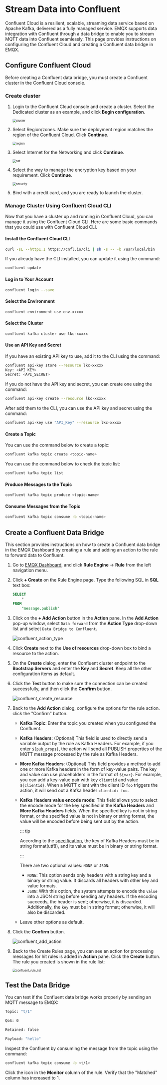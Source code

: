 # Stream Data into Confluent

Confluent Cloud is a resilient, scalable, streaming data service based on Apache Kafka, delivered as a fully managed service. EMQX supports data integration with Confluent through a data bridge to enable you to stream MQTT data into Confluent seamlessly. This page provides instructions on configuring the Confluent Cloud and creating a Confluent data bridge in EMQX.

## Configure Confluent Cloud

Before creating a Confluent data bridge, you must create a Confluent cluster in the Confluent Cloud console.

### Create cluster

1. Login to the Confluent Cloud console and create a cluster. Select the Dedicated cluster as an example, and click **Begin configuration**.

   <img src="./assets/rule-engine/confluent_cluster.png" alt="cluster" style="zoom:67%;" />

2. Select Region/zones. Make sure the deployment region matches the region of the Confluent Cloud. Click **Continue**.

   <img src="./assets/rule-engine/confluent_region.png" alt="region" style="zoom:67%;" />

3. Select Internet for the Networking and click **Continue**. <!--Need to update the screenshot-->

   <img src="./assets/rule-engine/confluent_nat.png" alt="nat" style="zoom:67%;" />

4. Select the way to manage the encryption key based on your requirement. Click **Continue**.

   <img src="./assets/rule-engine/confluent_security.png" alt="security" style="zoom:67%;" />

5. Bind with a credit card, and you are ready to launch the cluster. 

### Manage Cluster Using Confluent Cloud CLI

Now that you have a cluster up and running in Confluent Cloud, you can manage it using the Confluent Cloud CLI. Here are some basic commands that you could use with Confluent Cloud CLI.

#### Install the Confluent Cloud CLI

```bash
curl -sL --http1.1 https://cnfl.io/cli | sh -s -- -b /usr/local/bin
```

If you already have the CLI installed, you can update it using the command:

```bash
confluent update
```

#### Log in to Your Account

```bash
confluent login --save
```

#### Select the Environment

```bash
confluent environment use env-xxxxx
```

#### Select the Cluster

```bash
confluent kafka cluster use lkc-xxxxx
```

#### Use an API Key and Secret

If you have an existing API key to use, add it to the CLI using the command:

```bash
confluent api-key store --resource lkc-xxxxx
Key: <API_KEY>
Secret: <API_SECRET>
```

If you do not have the API key and secret, you can create one using the command:

```bash
confluent api-key create --resource lkc-xxxxx
```

After add them to the CLI, you can use the API key and secret using the command:

```bash
confluent api-key use "API_Key" --resource lkc-xxxxx
```

#### Create a Topic

You can use the command below to create a topic:

```bash
confluent kafka topic create <topic-name>
```

You can use the command below to check the topic list:

```bash
confluent kafka topic list
```

#### Produce Messages to the Topic

```bash
confluent kafka topic produce <topic-name>
```

#### Consume Messages from the Topic

```bash
confluent kafka topic consume -b <topic-name>
```

## Create a Confluent Data Bridge

This section provides instructions on how to create a Confluent data bridge in the EMQX Dashboard by creating a rule and adding an action to the rule to forward data to Confluent. 

1. Go to [EMQX Dashboard](http://127.0.0.1:18083/#/rules), and click **Rule Engine** -> **Rule** from the left navigation menu.

2. Click **+ Create** on the Rule Engine page. Type the following SQL in **SQL** text box:

   ```sql
   SELECT
       *
   FROM
       "message.publish"
   ```

3. Click on the **+ Add Action** button in the **Action** pane. In the **Add Action** pop-up window, select `Data forward` from the **Action Type** drop-down list and select `Data Bridge to Confluent`.

   ![confluent_action_type](./assets/rule-engine/confluent_action_type.png)

4. Click **Create** next to the **Use of resources** drop-down box to bind a resource to the action. 

5. On the **Create** dialog, enter the Confluent cluster endpoint to the **Bootstrap Servers** and enter the **Key** and **Secret**. Keep all the other configuration items as default.

6. Click the **Test** button to make sure the connection can be created successfully, and then click the **Confirm** button.

   ![confluent_create_resource](./assets/rule-engine/confluent_create_resource.png)

6. Back to the **Add Action** dialog, configure the options for the rule action. click the "Confirm" button.

   - **Kafka Topic**: Enter the topic you created when you configured the Confluent.

   - **Kafka Headers**: (Optional) This field is used to directly send a variable output by the rule as Kafka Headers. For example, if you enter `${pub_props}`, the action will send all PUBLISH properties of the MQTT message processed by the rule as Kafka Headers.

   - **More Kafka Headers**: (Optional) This field provides a method to add one or more Kafka headers in the form of key-value pairs. The key and value can use placeholders in the format of `${var}`. For example, you can add a key-value pair with key `clientid` and value `${clientid}`. When a MQTT client with the client ID `foo` triggers the action, it will send out a Kafka header `clientid: foo`.

   - **Kafka Headers value encode mode**: This field allows you to select the encode mode for the key specified in the **Kafka Headers** and **More Kafka Headers** fields. When the specified key is not in string format, or the specified value is not in binary or string format, the value will be encoded before being sent out by the action. 

     ::: tip

     According to the [specification](https://cwiki.apache.org/confluence/display/KAFKA/KIP-82+-+Add+Record+Headers), the key of Kafka Headers must be in string format(utf8), and its value must be in binary or string format.

     :::

     There are two optional values: `NONE` or `JSON`:

     - `NONE`: This option sends only headers with a string key and a binary or string value. It discards all headers with other key and value formats.
     - `JSON`: With this option, the system attempts to encode the `value` into a JSON string before sending any headers. If the encoding succeeds, the header is sent; otherwise, it is discarded. Additionally, the `key` must be in string format; otherwise, it will also be discarded.

   - Leave other options as default.

7. Click the **Confirm** button.

   ![confluent_add_action](./assets/rule-engine/confluent_add_action.png)

8. Back to the Create Rules page, you can see an action for processing messages for hit rules is added in **Action** pane. Click the **Create** button. The rule you created is shown in the rule list:

   <img src="./assets/rule-engine/confluent_rule_list.png" alt="confluent_rule_list" style="zoom:67%;" />

## Test the Data Bridge

You can test if the Confluent data bridge works properly by sending an MQTT message to EMQX:

```bash
Topic: "t/1"

QoS: 0

Retained: false

Payload: "hello"
```

Inspect the Confluent by consuming the message from the topic using the command:

```bash
confluent kafka topic consume -b <t/1>
```

Click the icon in the **Monitor** column of the rule. Verify that the "Matched" column has increased to 1.


